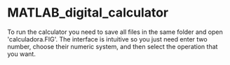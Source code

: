 # MATLAB_digital_calculator
To run the calculator you need to save all files in the same folder and open 'calculadora.FIG'. The interface is intuitive so you just need enter two number, choose their numeric system, and then select the operation that you want.
